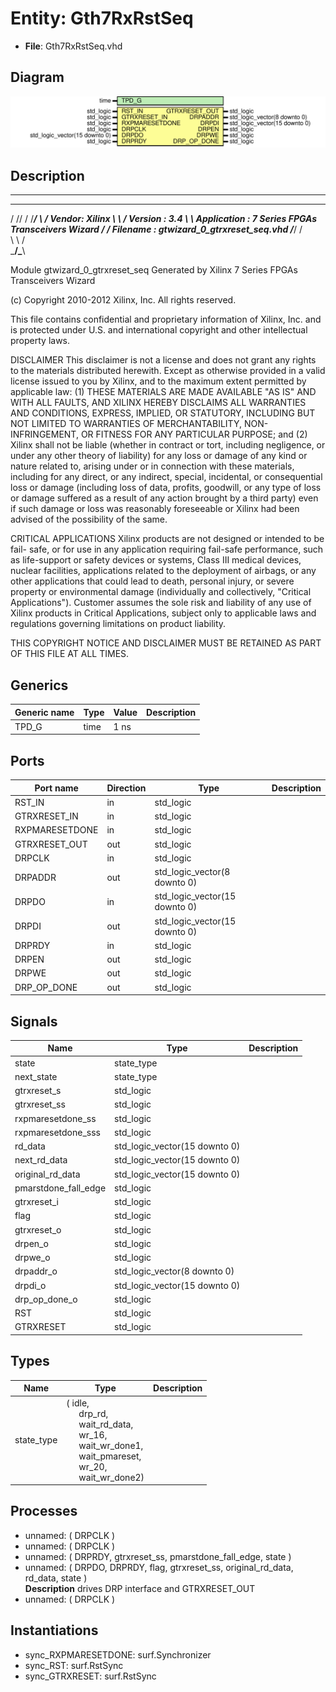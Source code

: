 # Entity: Gth7RxRstSeq

- **File**: Gth7RxRstSeq.vhd
## Diagram

![Diagram](Gth7RxRstSeq.svg "Diagram")
## Description

----------------------------------------------------------------------------
   ____  ____
  /   /\/   /
 /___/  \  /    Vendor: Xilinx
 \   \   \/     Version : 3.4
  \   \         Application : 7 Series FPGAs Transceivers Wizard
  /   /         Filename : gtwizard_0_gtrxreset_seq.vhd
 /___/   /\
 \   \  /  \
  \___\/\___\


 Module gtwizard_0_gtrxreset_seq
 Generated by Xilinx 7 Series FPGAs Transceivers Wizard


 (c) Copyright 2010-2012 Xilinx, Inc. All rights reserved.

 This file contains confidential and proprietary information
 of Xilinx, Inc. and is protected under U.S. and
 international copyright and other intellectual property
 laws.

 DISCLAIMER
 This disclaimer is not a license and does not grant any
 rights to the materials distributed herewith. Except as
 otherwise provided in a valid license issued to you by
 Xilinx, and to the maximum extent permitted by applicable
 law: (1) THESE MATERIALS ARE MADE AVAILABLE "AS IS" AND
 WITH ALL FAULTS, AND XILINX HEREBY DISCLAIMS ALL WARRANTIES
 AND CONDITIONS, EXPRESS, IMPLIED, OR STATUTORY, INCLUDING
 BUT NOT LIMITED TO WARRANTIES OF MERCHANTABILITY, NON-
 INFRINGEMENT, OR FITNESS FOR ANY PARTICULAR PURPOSE; and
 (2) Xilinx shall not be liable (whether in contract or tort,
 including negligence, or under any other theory of
 liability) for any loss or damage of any kind or nature
 related to, arising under or in connection with these
 materials, including for any direct, or any indirect,
 special, incidental, or consequential loss or damage
 (including loss of data, profits, goodwill, or any type of
 loss or damage suffered as a result of any action brought
 by a third party) even if such damage or loss was
 reasonably foreseeable or Xilinx had been advised of the
 possibility of the same.

 CRITICAL APPLICATIONS
 Xilinx products are not designed or intended to be fail-
 safe, or for use in any application requiring fail-safe
 performance, such as life-support or safety devices or
 systems, Class III medical devices, nuclear facilities,
 applications related to the deployment of airbags, or any
 other applications that could lead to death, personal
 injury, or severe property or environmental damage
 (individually and collectively, "Critical
 Applications"). Customer assumes the sole risk and
 liability of any use of Xilinx products in Critical
 Applications, subject only to applicable laws and
 regulations governing limitations on product liability.

 THIS COPYRIGHT NOTICE AND DISCLAIMER MUST BE RETAINED AS
 PART OF THIS FILE AT ALL TIMES.
## Generics

| Generic name | Type | Value | Description |
| ------------ | ---- | ----- | ----------- |
| TPD_G        | time | 1 ns  |             |
## Ports

| Port name      | Direction | Type                          | Description |
| -------------- | --------- | ----------------------------- | ----------- |
| RST_IN         | in        | std_logic                     |             |
| GTRXRESET_IN   | in        | std_logic                     |             |
| RXPMARESETDONE | in        | std_logic                     |             |
| GTRXRESET_OUT  | out       | std_logic                     |             |
| DRPCLK         | in        | std_logic                     |             |
| DRPADDR        | out       | std_logic_vector(8 downto 0)  |             |
| DRPDO          | in        | std_logic_vector(15 downto 0) |             |
| DRPDI          | out       | std_logic_vector(15 downto 0) |             |
| DRPRDY         | in        | std_logic                     |             |
| DRPEN          | out       | std_logic                     |             |
| DRPWE          | out       | std_logic                     |             |
| DRP_OP_DONE    | out       | std_logic                     |             |
## Signals

| Name                 | Type                          | Description |
| -------------------- | ----------------------------- | ----------- |
| state                | state_type                    |             |
| next_state           | state_type                    |             |
| gtrxreset_s          | std_logic                     |             |
| gtrxreset_ss         | std_logic                     |             |
| rxpmaresetdone_ss    | std_logic                     |             |
| rxpmaresetdone_sss   | std_logic                     |             |
| rd_data              | std_logic_vector(15 downto 0) |             |
| next_rd_data         | std_logic_vector(15 downto 0) |             |
| original_rd_data     | std_logic_vector(15 downto 0) |             |
| pmarstdone_fall_edge | std_logic                     |             |
| gtrxreset_i          | std_logic                     |             |
| flag                 | std_logic                     |             |
| gtrxreset_o          | std_logic                     |             |
| drpen_o              | std_logic                     |             |
| drpwe_o              | std_logic                     |             |
| drpaddr_o            | std_logic_vector(8 downto 0)  |             |
| drpdi_o              | std_logic_vector(15 downto 0) |             |
| drp_op_done_o        | std_logic                     |             |
| RST                  | std_logic                     |             |
| GTRXRESET            | std_logic                     |             |
## Types

| Name       | Type                                                                                                                                                                                                                                                                                                                                                  | Description |
| ---------- | ----------------------------------------------------------------------------------------------------------------------------------------------------------------------------------------------------------------------------------------------------------------------------------------------------------------------------------------------------- | ----------- |
| state_type | ( idle,<br><span style="padding-left:20px"> drp_rd,<br><span style="padding-left:20px"> wait_rd_data,<br><span style="padding-left:20px"> wr_16,<br><span style="padding-left:20px"> wait_wr_done1,<br><span style="padding-left:20px"> wait_pmareset,<br><span style="padding-left:20px"> wr_20,<br><span style="padding-left:20px"> wait_wr_done2)  |             |
## Processes
- unnamed: ( DRPCLK )
- unnamed: ( DRPCLK )
- unnamed: ( DRPRDY, gtrxreset_ss, pmarstdone_fall_edge, state )
- unnamed: ( DRPDO, DRPRDY, flag, gtrxreset_ss, original_rd_data, rd_data, state )
</br>**Description**
 drives DRP interface and GTRXRESET_OUT 
- unnamed: ( DRPCLK )
## Instantiations

- sync_RXPMARESETDONE: surf.Synchronizer
- sync_RST: surf.RstSync
- sync_GTRXRESET: surf.RstSync
